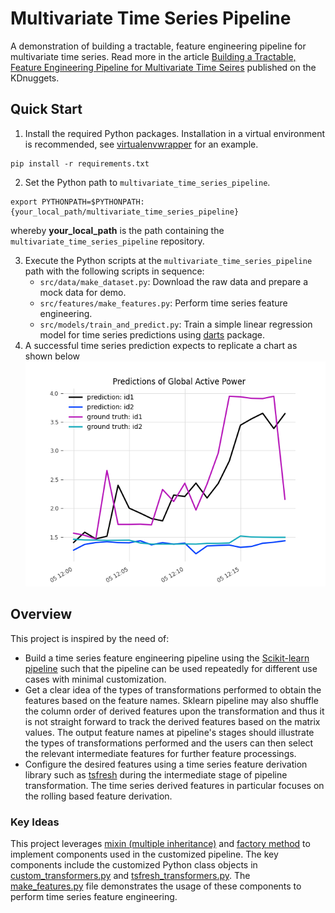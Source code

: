 Multivariate Time Series Pipeline
==============================

A demonstration of building a tractable, feature engineering pipeline for multivariate time series. Read more in the article [Building a Tractable, Feature Engineering Pipeline for Multivariate Time Seires](https://www.kdnuggets.com/2022/03/building-tractable-feature-engineering-pipeline-multivariate-time-series.html) published on the KDnuggets.

## Quick Start
1. Install the required Python packages. Installation in a virtual environment is recommended, see [virtualenvwrapper](https://virtualenvwrapper.readthedocs.io/en/latest/) for an example.
```
pip install -r requirements.txt
```
2. Set the Python path to `multivariate_time_series_pipeline`.
```
export PYTHONPATH=$PYTHONPATH:{your_local_path/multivariate_time_series_pipeline}
```  
whereby **your_local_path** is the path containing the `multivariate_time_series_pipeline` repository.

3. Execute the Python scripts at the `multivariate_time_series_pipeline` path with the following 
scripts in sequence:  
   - `src/data/make_dataset.py`: Download the raw data and prepare a mock data for demo.
   - `src/features/make_features.py`: Perform time series feature engineering.
   - `src/models/train_and_predict.py`: Train a simple linear regression model for time series predictions using [darts](https://github.com/unit8co/darts) package.
4. A successful time series prediction expects to replicate a chart as shown below 
![predictions_global_active_power.png](reports/figures/predictions_global_active_power.png) 

## Overview
This project is inspired by the need of:  
  * Build a time series feature engineering pipeline using the [Scikit-learn pipeline](https://scikit-learn.org/stable/modules/generated/sklearn.pipeline.Pipeline.html) such that the pipeline can be used repeatedly for different use cases with minimal customization.
  * Get a clear idea of the types of transformations performed to obtain the features based on the feature names. Sklearn pipeline may also shuffle the column order of derived features upon the transformation and thus it is not straight forward to track the derived features based on the matrix values. The output feature names at pipeline's stages should illustrate the types of transformations performed and the users can then select the relevant intermediate features for further feature processings.  
  * Configure the desired features using a time series feature derivation library such as [tsfresh](https://tsfresh.readthedocs.io/en/latest/) during the intermediate stage of pipeline transformation. The time series derived features in particular focuses on the rolling based feature derivation.

### Key Ideas
This project leverages [mixin (multiple inheritance)](https://easyaspython.com/mixins-for-fun-and-profit-cb9962760556) and [factory method](https://realpython.com/factory-method-python/) to implement components used in the customized pipeline. The key components include the customized Python class objects in [custom_transformers.py](src/features/custom_transformers.py) and [tsfresh_transformers.py](src/features/tsfresh_transformers.py). The [make_features.py](src/features/make_features.py) file demonstrates the usage of these components to perform time series feature engineering.

